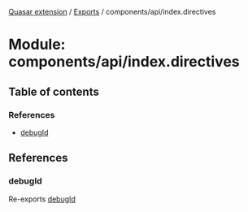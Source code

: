 [Quasar extension](../index.md) / [Exports](../modules.md) / components/api/index.directives

# Module: components/api/index.directives

## Table of contents

### References

- [debugId](components_api_index_directives.md#debugid)

## References

### debugId

Re-exports [debugId](components_api_debug_id.md#debugid)
